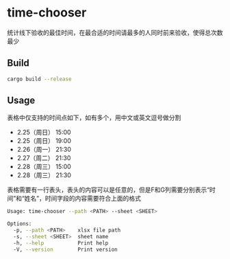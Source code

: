 # time-chooser

统计线下验收的最佳时间，在最合适的时间请最多的人同时前来验收，使得总次数最少

## Build

```bash
cargo build --release
```

## Usage

表格中仅支持的时间点如下，如有多个，用中文或英文逗号做分割

- 2.25（周日） 15:00
- 2.25（周日） 19:00
- 2.26（周一） 21:30
- 2.27（周二） 21:30
- 2.28（周三） 15:00
- 2.28（周三） 21:30

表格需要有一行表头，表头的内容可以是任意的，但是F和G列需要分别表示“时间”和“姓名”，时间字段的内容需要符合上面的格式

```bash
Usage: time-chooser --path <PATH> --sheet <SHEET>

Options:
  -p, --path <PATH>    xlsx file path
  -s, --sheet <SHEET>  sheet name
  -h, --help           Print help
  -V, --version        Print version
```

